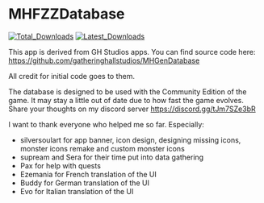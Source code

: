 # MHFZZDatabase
<a href="https://github.com/theMaelstro/MHFZZDatabase/releases">
<img src="https://img.shields.io/github/downloads/theMaelstro/MHFZZDatabase/total?style=for-the-badge"
         alt="Total_Downloads"/></a>
<a href="https://github.com/theMaelstro/MHFZZDatabase/releases/latest">
<img src="https://img.shields.io/github/downloads/theMaelstro/MHFZZDatabase/latest/mhfzz_database_release.apk?style=for-the-badge"
     alt="Latest_Downloads"/></a>

This app is derived from GH Studios apps.
You can find source code here:
https://github.com/gatheringhallstudios/MHGenDatabase

All credit for initial code goes to them.

The database is designed to be used with the Community Edition of the game. It may stay a little out of date due to how fast the game evolves.
Share your thoughts on my discord server https://discord.gg/tJm7SZe3bR

I want to thank everyone who helped me so far.
Especially:
- silversoulart for app banner, icon design, designing missing icons, monster icons remake and custom monster icons
- supream and Sera for their time put into data gathering
- Pax for help with quests
- Ezemania for French translation of the UI
- Buddy for German translation of the UI
- Evo for Italian translation of the UI
